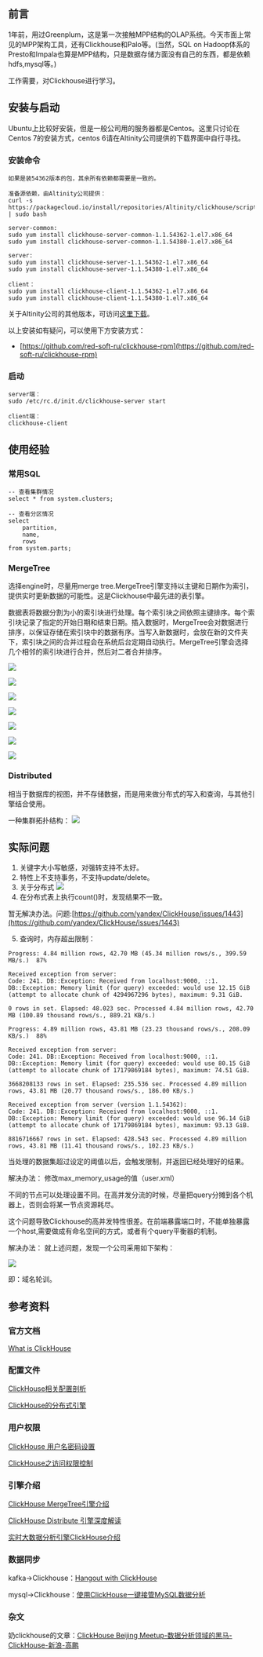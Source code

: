
## 前言
1年前，用过Greenplum，这是第一次接触MPP结构的OLAP系统。今天市面上常见的MPP架构工具，还有Clickhouse和Palo等。(当然，SQL on Hadoop体系的Presto和Impala也算是MPP结构，只是数据存储方面没有自己的东西，都是依赖hdfs,mysql等。)

工作需要，对Clickhouse进行学习。

## 安装与启动

Ubuntu上比较好安装，但是一般公司用的服务器都是Centos。这里只讨论在Centos 7的安装方式，centos 6请在Altinity公司提供的下载界面中自行寻找。

### 安装命令

```
如果是装54362版本的包，其余所有依赖都需要是一致的。

准备源依赖，由Altinity公司提供：
curl -s https://packagecloud.io/install/repositories/Altinity/clickhouse/script.rpm.sh | sudo bash

server-common:
sudo yum install clickhouse-server-common-1.1.54362-1.el7.x86_64
sudo yum install clickhouse-server-common-1.1.54380-1.el7.x86_64

server:
sudo yum install clickhouse-server-1.1.54362-1.el7.x86_64
sudo yum install clickhouse-server-1.1.54380-1.el7.x86_64

client：
sudo yum install clickhouse-client-1.1.54362-1.el7.x86_64
sudo yum install clickhouse-client-1.1.54380-1.el7.x86_64

```

关于Altinity公司的其他版本，可访问[这里下载](https://packagecloud.io/Altinity/clickhouse)。

以上安装如有疑问，可以使用下方安装方式：

- [https://github.com/red-soft-ru/clickhouse-rpm](https://github.com/red-soft-ru/clickhouse-rpm)


### 启动

```
server端：
sudo /etc/rc.d/init.d/clickhouse-server start

client端：
clickhouse-client

```

## 使用经验

### 常用SQL

```
-- 查看集群情况
select * from system.clusters;

-- 查看分区情况
select 
	partition,
	name,
	rows
from system.parts;

```


### MergeTree
选择engine时，尽量用merge tree.MergeTree引擎支持以主键和日期作为索引，提供实时更新数据的可能性。这是Clickhouse中最先进的表引擎。

数据表将数据分割为小的索引块进行处理。每个索引块之间依照主键排序。每个索引块记录了指定的开始日期和结束日期。插入数据时，MergeTree会对数据进行排序，以保证存储在索引块中的数据有序。当写入新数据时，会放在新的文件夹下，索引块之间的合并过程会在系统后台定期自动执行。MergeTree引擎会选择几个相邻的索引块进行合并，然后对二者合并排序。

![](static/clickhouse/mergetree1.png)

![](static/clickhouse/mergetree2.png)

![](static/clickhouse/mergetree3.png)

![](static/clickhouse/mergetree4.png)

![](static/clickhouse/mergetree5.png)

![](static/clickhouse/mergetree6.png)

![](static/clickhouse/mergetree7.png)



### Distributed
相当于数据库的视图，并不存储数据，而是用来做分布式的写入和查询，与其他引擎结合使用。

一种集群拓扑结构：
![](static/clickhouse/distributed.jpg)


## 实际问题

1. 关键字大小写敏感，对强转支持不太好。
2. 特性上不支持事务，不支持update/delete。
3. 关于分布式
![](static/clickhouse/question_clickhouse1.png)
4. 在分布式表上执行count()时，发现结果不一致。

暂无解决办法。问题:[https://github.com/yandex/ClickHouse/issues/1443](https://github.com/yandex/ClickHouse/issues/1443)

5. 查询时，内存超出限制：

```
Progress: 4.84 million rows, 42.70 MB (45.34 million rows/s., 399.59 MB/s.)  87%

Received exception from server:
Code: 241. DB::Exception: Received from localhost:9000, ::1. DB::Exception: Memory limit (for query) exceeded: would use 12.15 GiB (attempt to allocate chunk of 4294967296 bytes), maximum: 9.31 GiB.

0 rows in set. Elapsed: 48.023 sec. Processed 4.84 million rows, 42.70 MB (100.89 thousand rows/s., 889.21 KB/s.)

Progress: 4.89 million rows, 43.81 MB (23.23 thousand rows/s., 208.09 KB/s.)  88%

Received exception from server:
Code: 241. DB::Exception: Received from localhost:9000, ::1. DB::Exception: Memory limit (for query) exceeded: would use 80.15 GiB (attempt to allocate chunk of 17179869184 bytes), maximum: 74.51 GiB.

3668208133 rows in set. Elapsed: 235.536 sec. Processed 4.89 million rows, 43.81 MB (20.77 thousand rows/s., 186.00 KB/s.)

Received exception from server (version 1.1.54362):
Code: 241. DB::Exception: Received from localhost:9000, ::1. DB::Exception: Memory limit (for query) exceeded: would use 96.14 GiB (attempt to allocate chunk of 17179869184 bytes), maximum: 93.13 GiB.

8816716667 rows in set. Elapsed: 428.543 sec. Processed 4.89 million rows, 43.81 MB (11.41 thousand rows/s., 102.23 KB/s.)

```
当处理的数据集超过设定的阈值以后，会触发限制，并返回已经处理好的结果。

解决办法：
修改max\_memory\_usage的值（user.xml）

不同的节点可以处理设置不同。在高并发分流的时候，尽量把query分摊到各个机器上，否则会将某一节点资源耗尽。

这个问题导致Clickhouse的高并发特性很差。在前端暴露端口时，不能单独暴露一个host,需要做成有命名空间的方式，或者有个query平衡器的机制。

解决办法：
就上述问题，发现一个公司采用如下架构：

![](static/clickhouse/clickhouse_rebalance.jpg)

即：域名轮训。

## 参考资料


### 官方文档
[What is ClickHouse](https://clickhouse.yandex/docs/en/single/#introduction)

### 配置文件

[ClickHouse相关配置剖析](https://kuaibao.qq.com/s/20180409G06IIM00?refer=spider)

[ClickHouse的分布式引擎](http://note.abeffect.com/note/articles/2017/12/18/1513590469620.html)

### 用户权限

[ClickHouse 用户名密码设置](https://www.jianshu.com/p/e339336e7bb9)

[ClickHouse之访问权限控制](http://www.cnblogs.com/gomysql/p/6708796.html)

### 引擎介绍

[ClickHouse MergeTree引擎介绍](https://www.jianshu.com/p/48dbf2db2765)

[ClickHouse Distribute 引擎深度解读](http://www.clickhouse.com.cn/topic/5a3e768d2141c2917483557e)

[实时大数据分析引擎ClickHouse介绍](http://www.linkedkeeper.com/detail/blog.action?bid=1117)

### 数据同步
kafka->Clickhouse：[Hangout with ClickHouse](http://jackpgao.github.io/2017/12/27/ClickHouse-with-Hangout/)

mysql->Clickhouse：[使用ClickHouse一键接管MySQL数据分析](http://jackpgao.github.io/2018/02/04/ClickHouse-Use-MySQL-Data/)


### 杂文
奶clickhouse的文章：[ClickHouse Beijing Meetup-数据分析领域的黑马-ClickHouse-新浪-高鹏](https://zhuanlan.zhihu.com/p/33371816)
